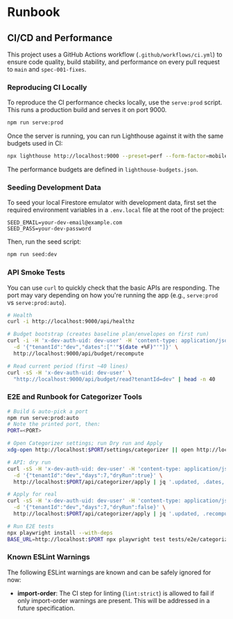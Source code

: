 # Runbook

## CI/CD and Performance

This project uses a GitHub Actions workflow (`.github/workflows/ci.yml`) to ensure code quality, build stability, and performance on every pull request to `main` and `spec-001-fixes`.

### Reproducing CI Locally

To reproduce the CI performance checks locally, use the `serve:prod` script. This runs a production build and serves it on port 9000.

```bash
npm run serve:prod
```

Once the server is running, you can run Lighthouse against it with the same budgets used in CI:

```bash
npx lighthouse http://localhost:9000 --preset=perf --form-factor=mobile --screenEmulation.mobile --budget-path=./lighthouse-budgets.json
```

The performance budgets are defined in `lighthouse-budgets.json`.

### Seeding Development Data

To seed your local Firestore emulator with development data, first set the required environment variables in a `.env.local` file at the root of the project:

```
SEED_EMAIL=your-dev-email@example.com
SEED_PASS=your-dev-password
```

Then, run the seed script:

```bash
npm run seed:dev
```

### API Smoke Tests

You can use `curl` to quickly check that the basic APIs are responding. The port may vary depending on how you're running the app (e.g., `serve:prod` vs `serve:prod:auto`).

```bash
# Health
curl -i http://localhost:9000/api/healthz

# Budget bootstrap (creates baseline plan/envelopes on first run)
curl -i -H 'x-dev-auth-uid: dev-user' -H 'content-type: application/json' \
  -d '{"tenantId":"dev","dates":["'"$(date +%F)"'"]}' \
  http://localhost:9000/api/budget/recompute

# Read current period (first ~40 lines)
curl -sS -H 'x-dev-auth-uid: dev-user' \
  "http://localhost:9000/api/budget/read?tenantId=dev" | head -n 40
```

### E2E and Runbook for Categorizer Tools

```bash
# Build & auto-pick a port
npm run serve:prod:auto
# Note the printed port, then:
PORT=<PORT>

# Open Categorizer settings; run Dry run and Apply
xdg-open http://localhost:$PORT/settings/categorizer || open http://localhost:$PORT/settings/categorizer

# API: dry run
curl -sS -H 'x-dev-auth-uid: dev-user' -H 'content-type: application/json' \
  -d '{"tenantId":"dev","days":7,"dryRun":true}' \
  http://localhost:$PORT/api/categorizer/apply | jq '.updated, .dates, .preview[0]'

# Apply for real
curl -sS -H 'x-dev-auth-uid: dev-user' -H 'content-type: application/json' \
  -d '{"tenantId":"dev","days":7,"dryRun":false}' \
  http://localhost:$PORT/api/categorizer/apply | jq '.updated, .recomputed'

# Run E2E tests
npx playwright install --with-deps
BASE_URL=http://localhost:$PORT npx playwright test tests/e2e/categorizer-apply.spec.ts
```

### Known ESLint Warnings

The following ESLint warnings are known and can be safely ignored for now:

- **import-order**: The CI step for linting (`lint:strict`) is allowed to fail if only import-order warnings are present. This will be addressed in a future specification.

